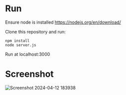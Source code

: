 # Run

Ensure node is installed https://nodejs.org/en/download/

Clone this repository and run:

```
npm install
node server.js
```

Run at localhost:3000

# Screenshot

![Screenshot 2024-04-12 183938](https://github.com/emyhrberg/Multiplayer-Chess/assets/121192176/aea70f1f-1549-42c8-a4d2-068d8682f0a2)
